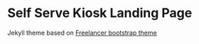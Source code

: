 Self Serve Kiosk Landing Page
=========================

Jekyll theme based on [Freelancer bootstrap theme ](http://startbootstrap.com/template-overviews/freelancer/)

```

